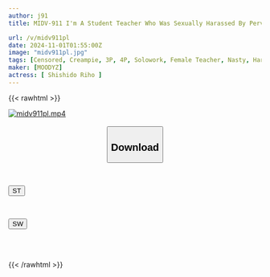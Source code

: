 ```yaml
---
author: j91
title: MIDV-911 I'm A Student Teacher Who Was Sexually Harassed By Perverted Teachers I Hate... I Couldn't Even Call For Help In The School, So I Had To Muffle My Voice And Was Silently Gang-raped. My Sensitive Pussy Was Made To Cum Over And Over Again, And I Was Gang-raped With Sperm. Riho Shishido

url: /v/midv911pl
date: 2024-11-01T01:55:00Z
image: "midv911pl.jpg"
tags: [Censored, Creampie, 3P, 4P, Solowork, Female Teacher, Nasty, Hardcore, Abuse	]
maker: [MOODYZ]
actress: [ Shishido Riho ]
---
```



{{< rawhtml >}}

<div class="video" data-videoid="Al8V60WBVBCbxK">
    <a href="javascript:;">
        <img src="/v/midv911pl/midv911pl.jpg" width="WIDTH" height="HEIGHT" alt="midv911pl.mp4" loading="lazy">
    </a>
</div>

<script type="text/javascript" src="https://j91.asia/asset/on-demand-st.js"></script>

<br>
  <link rel="stylesheet" href="https://j91.asia/asset/bs5.css">
  
  <center>
  <button class="btn btn-primary" type="button" data-bs-toggle="collapse" data-bs-target=".multi-collapse" aria-expanded="false" aria-controls="multiCollapseExample1 multiCollapseExample2"><h2>Download</h2></button></center>
</p>
<div class="row">
  <div class="col">
    <div class="collapse multi-collapse" id="multiCollapseExample1">
      <div class="card card-body">
	      	      <br>
<div class="buttons">  
<p><a href="/v/midv911pl/st.html" target="_blank"><button class="btn-hover color-3"><i class="fa fa-download"></i> ST</button></a></p></div>
    </div>
  </div>
</div>
  <div class="col">
    <div class="collapse multi-collapse" id="multiCollapseExample2">
      <div class="card card-body">
	      <br>
<div class="buttons">
<p><a href="/v/midv911pl/sw.html" target="_blank"><button class="btn-hover color-2"><i class="fa fa-download"></i> SW</button></a></p></div>
<br><br>
      </div>
    </div>
  </div>
</div>

{{< /rawhtml >}}